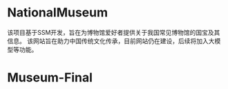 # NationalMuseum
该项目基于SSM开发，旨在为博物馆爱好者提供关于我国常见博物馆的国宝及其信息。
该网站旨在助力中国传统文化传承，目前网站仍在建设，后续将加入大模型等功能。
# Museum-Final
